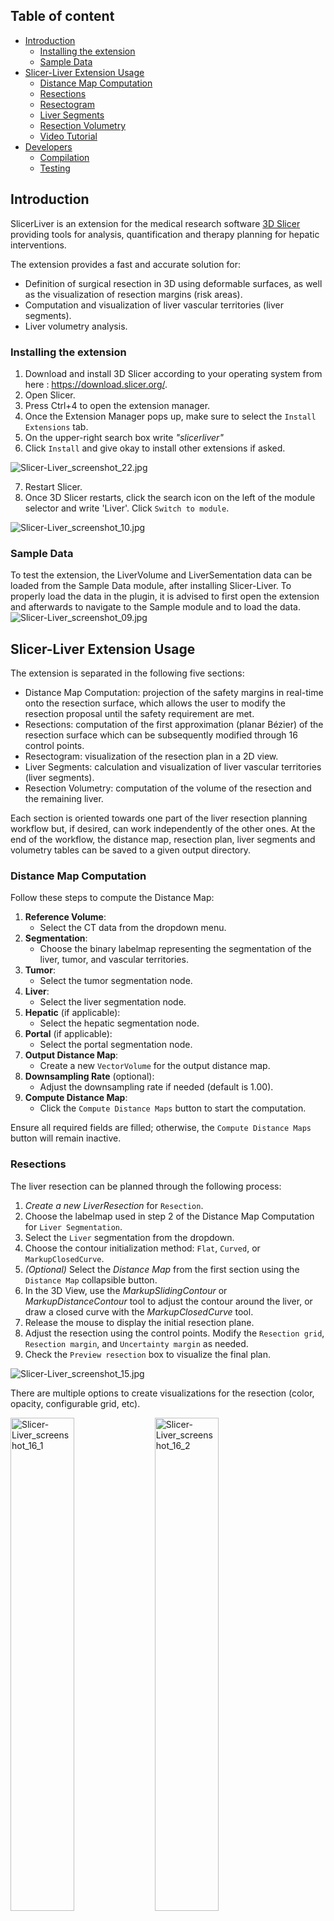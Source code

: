 ## Table of content
- [Introduction](#introduction)
    - [Installing the extension](#installing-the-extension)
    - [Sample Data](#sample-data)
- [Slicer-Liver Extension Usage](#slicer-liver-extension-usage)
    - [Distance Map Computation](#distance-map-computation)
    - [Resections](#resections)
    - [Resectogram](#resectogram)
    - [Liver Segments](#liver-segments)
    - [Resection Volumetry](#resection-volumetry)
    - [Video Tutorial](#video-tutorial)
- [Developers](#developers)
    - [Compilation](#compilation)
    - [Testing](#testing)
    
## Introduction

SlicerLiver is an extension for the medical research software [3D Slicer](https://slicer.org "3D Slicer") providing tools for analysis, quantification and therapy planning for hepatic interventions.

The extension provides a fast and accurate solution for:

- Definition of surgical resection in 3D using deformable surfaces, as well as the visualization of resection margins (risk areas).
- Computation and visualization of liver vascular territories (liver segments).
- Liver volumetry analysis.

### Installing the extension

1. Download and install 3D Slicer according to your operating system from here : https://download.slicer.org/.
2. Open Slicer.
3. Press Ctrl+4 to open the extension manager.
4. Once the Extension Manager pops up, make sure to select the `Install Extensions` tab.
5. On the upper-right search box write *"slicerliver"*
6. Click `Install` and give okay to install other extensions if asked.

![Slicer-Liver_screenshot_22.jpg](Screenshots_tutorial/Slicer-Liver_screenshot_22.png)

7. Restart Slicer.
8. Once 3D Slicer restarts, click the search icon on the left of the module selector and write 'Liver'. Click `Switch to module`.

![Slicer-Liver_screenshot_10.jpg](Screenshots_tutorial/Slicer-Liver_screenshot_10.jpg)
### Sample Data

To test the extension, the LiverVolume and LiverSementation data can be loaded from the Sample Data module, after installing Slicer-Liver. To properly load the data in the plugin, it is advised to first open the extension and afterwards to navigate to the Sample module and to load the data.
![Slicer-Liver_screenshot_09.jpg](Screenshots_tutorial/Slicer-Liver_screenshot_09.jpg)

## Slicer-Liver Extension Usage

The extension is separated in the following five sections:

- Distance Map Computation: projection of the safety margins in real-time onto the resection surface, which allows the user to modify the resection proposal until the safety requirement are met.
- Resections: computation of the first approximation (planar Bézier) of the resection surface which can be subsequently modified through 16 control points.
- Resectogram: visualization of the resection plan in a 2D view.
- Liver Segments: calculation and visualization of liver vascular territories (liver segments).
- Resection Volumetry: computation of the volume of the resection and the remaining liver.

Each section is oriented towards one part of the liver resection planning workflow but, if desired, can work independently of the other ones.
At the end of the workflow, the distance map, resection plan, liver segments and volumetry tables can be saved to a given output directory.

### Distance Map Computation

Follow these steps to compute the Distance Map:

1. **Reference Volume**:
   - Select the CT data from the dropdown menu.
2. **Segmentation**:
   - Choose the binary labelmap representing the segmentation of the liver, tumor, and vascular territories.
3. **Tumor**:
   - Select the tumor segmentation node.
4. **Liver**:
   - Select the liver segmentation node.
5. **Hepatic** (if applicable):
   - Select the hepatic segmentation node.
6. **Portal** (if applicable):
   - Select the portal segmentation node.
7. **Output Distance Map**:
   - Create a new `VectorVolume` for the output distance map.
8. **Downsampling Rate** (optional):
   - Adjust the downsampling rate if needed (default is 1.00).
9. **Compute Distance Map**:
   - Click the `Compute Distance Maps` button to start the computation.
   
Ensure all required fields are filled; otherwise, the `Compute Distance Maps` button will remain inactive.

### Resections

The liver resection can be planned through the following process:

1. *Create a new LiverResection* for `Resection`.
2. Choose the labelmap used in step 2 of the Distance Map Computation for `Liver Segmentation`.
3. Select the `Liver` segmentation from the dropdown.
4. Choose the contour initialization method: `Flat`, `Curved`, or `MarkupClosedCurve`.
5. *(Optional)* Select the *Distance Map* from the first section using the `Distance Map` collapsible button.
6. In the 3D View, use the *MarkupSlidingContour* or *MarkupDistanceContour* tool to adjust the contour around the liver, or draw a closed curve with the *MarkupClosedCurve* tool.
7. Release the mouse to display the initial resection plane.
8. Adjust the resection using the control points. Modify the `Resection grid`, `Resection margin`, and `Uncertainty margin` as needed.
9. Check the `Preview resection` box to visualize the final plan.

![Slicer-Liver_screenshot_15.jpg](Screenshots_tutorial/Slicer-Liver_screenshot_15.jpg)

There are multiple options to create visualizations for the resection (color, opacity, configurable grid, etc).
<p float="left">
  <img src="Screenshots_tutorial/Slicer-Liver_screenshot_16_2.png" alt="Slicer-Liver_screenshot_16_1" width="45%"/>
  <img src="Screenshots_tutorial/Slicer-Liver_screenshot_16_1.png" alt="Slicer-Liver_screenshot_16_2" width="45%"/>
</p>

### Resectogram
The Resectogram section in Slicer-Liver allows users to configure various options for visualizing the resectogram. Below are the available settings and their descriptions:

1. **Enable Resectogram:** 
   - Check this box to enable the resectogram visualization.
2. **Mirror Resectogram Display**:
   - Check this box to mirror the display of the resectogram.
3. **Enable Flexible Boundary:** 
   - Check this box to enable a flexible boundary for the resectogram.
4. **Resectogram Size Scale:** 
   - Use the slider or the input box to adjust the size scale of the resectogram. The value can be set between 0 and 1.
5. **Hepatic Contour Size (in mm):** 
   - Adjust the size of the hepatic contour by using the input box. The size can be configured in millimeters.
6. **Color Picker:** 
   - Click on the color box to choose a different color for the hepatic contour.
7. **Portal resection contour size (in mm):** 
   - Adjust the size of the portal resection contour by using the input box. The size can be configured in millimeters.
8. **Color Picker:** 
   - Click on the color box to choose a different color for the portal resection contour.
9. **Vascular Segments Volume:**
   - Use the dropdown menu to select the vascular segments volume. The available options depend on the pre-loaded volumes in the software.

The resectogram can only be used after distance maps have been calculated and uploaded.
The following GIF demonstrates the usage of the Resectogram section in Slicer-Liver:

![Slicer-Liver_resectogram.gif](Screenshots_tutorial/Slicer-Liver_resectogram.gif)

### Liver Segments

Our method for liver segment classification involves defining segments using centerlines created from user-specified points. These centerlines serve as the foundation for computing liver segments within the image space. The computation leverages shortest-distance mapping

1. **Vascular Territory Segmentation**:
   - Create or Select a vascular territory segmentation from the dropdown menu.
2. **Vascular Territory**:
   - Create a new territory ID.
3. **Segmentation**:
   - Select the segmentation node representing the hepatic/portal vessels, and a new Point List for marking `Vessel points` will be created automatically.
4. **Hide Unnecessary Segments**:
   - Use the `Show/Hide` button to hide the liver and/or tumor segmentation nodes if they obstruct the view. This step is not required for creating centerlines on vessel branches but can improve visibility.
5. **Vessel Points**:
   - Place landmark points on the hepatic/portal segmentation. These points will be added to `Vessel points` and used to extract the centerlines of user-defined vessel branches.
6. **Add Vessel Centerline**:
   - After placing the points, click `Add Vessel Centerline` to generate the centerlines.
7. **Create multiple Vascular Territories**
   - Repeat step 1-6 to create multiple Vascular Territories.
8. **Calculate Vascular Territory Segmentation**:
   - Once all points are placed and centerlines are added, click `Calculate Vascular Territory Segmentation` to compute the liver segments.

![Slicer-Liver_screenshot_18.jpg](Screenshots_tutorial/Slicer-Liver_screenshot_18.jpg)

### Resection Volumetry
1. **Volumetry Output Table:** 
   - Select or create an output table. You can rename the table or switch between different tables.
2. **Reference Volume:** 
   - Select a liver volume node.
3. **Segmentation:** 
   - Select a liver segmentation node (Labelmap node). This can be liver segmentation (vessel, tumor, liver), liver anatomy segments, or self-defined liver segments (adapted from the vessel segments module). You can select all segments in the dataset or only those of interest.
4. **Total Volume:** 
   - Define the total volume by selecting the segments you wish to count (optional; by default, it is the sum of all segments in the data).
5. **ROI Marker List:** 
   - Select or create a points list. You can place points onto 2D slices or 3D models to mark the area you want to measure. If no point list is provided, the volume of all segments will be calculated.
6. **Resection (Optional):** 
   - Choose one or more resections for the same liver model and calculate the remnant/resected volume by placing marker points onto these areas.
   - This can be combined with liver anatomy segments or self-defined liver segments to gain a deeper understanding of liver volumetry after different resection approaches (anatomical, atypical, etc.).
   - It can also be used to compare different resection plans for the same tumor or to provide a combined view for one surgery with multiple resections.

![Slicer-Liver_screenshot_19.png](Screenshots_tutorial/Slicer-Liver_screenshot_19.png)
![Slicer-Liver_screenshot_20.png](Screenshots_tutorial/Slicer-Liver_screenshot_20.png)

 
## Video Tutorial
[Slicer-Liver tutorial](https://www.youtube.com/watch?v=oRu624mtQZE)

## Developers

### Compilation

Slicer-Liver depends on the VMTK which can be installed in Slicer3D using the [extension manager]( https://slicer.readthedocs.io/en/latest/user_guide/extensions_manager.html#install-extensions) or built following the steps for developers here: https://github.com/vmtk/SlicerExtension-VMTK#for-developers.

`SLICER_BUILD_DIR=/path/to/Slicer-SuperBuild`
```
git clone https://github.com/ALive-research/Slicer-Liver.git
cmake -DSlicer_DIR:PATH=SLICER_BUILD_DIR/Slicer-build -S ../Slicer-Liver
make -j5
make package
```
### Testing

-  To enable the developer mode go to :
    - Edit > Application Settings > Developer
    
- Then check the `Enable developer mode` check box. The application may need to be restarted for this modification to be taken into account.
    
- To run the unit tests, open the Slicer-Liver extension, expand the `Reload & Test` menu and click on the `Reload and Test` button.
    
- To visualize the test results, open the Python console by going to: View > Python Interactor.
    
- The number and the result of the tests will be displayed in the console. Should any of the test fail, please don't hesitate to [open an issue](https://github.com/ALive-research/Slicer-Liver/issues/new/choose) or contact us through the [Slicer forum](https://discourse.slicer.org).
    
## Authors

- Rafael Palomar (Oslo University Hospital / NTNU, Norway)
- Ole Vegard Solberg (SINTEF, Norway)
- Geir Arne Tangen (SINTEF, Norway)
- Gabriella D'Albenzio (Oslo University Hospital)
- Ruoyan Meng (NTNU)
- Javier Pérez de Frutos (SINTEF, Norway)
- Héctor Martínez (Universidad de Córdoba)
- Francisco Javier Rodríguez Lozano (Universidad de Córdoba)
- Joaquín Olivares Bueno (Universidad de Córdoba)
- José Manuel Palomares Muñoz (Universidad de Córdoba) 

Contact: [rafael.palomar@ous-research.no](mailto:rafael.palomar@ous-research.no)

## License

 This software is open source distributed under the [3-Clause BSD License](https://github.com/ALive-research/Slicer-Liver/blob/31278dadf0f0f8351c82eb8f7c548ee4f9da1397/LICENSE "3-Clause BSD License")

## Acknowledgements

This software has partially been funded by The Research Council of Norway through the ALive project (grant nr. 311393).
